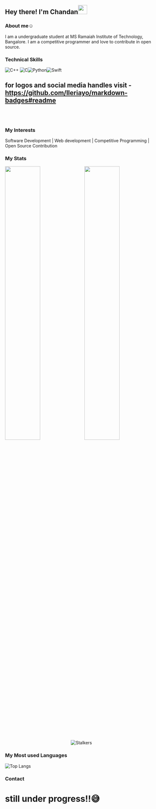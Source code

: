 ## Hey there! I'm Chandan<img src="https://raw.githubusercontent.com/MartinHeinz/MartinHeinz/master/wave.gif" width="30px">

### About me☺️
I am a undergraduate student at MS Ramaiah Institute of Technology, Bangalore. I am a competitive programmer and love to contribute in  open source.



### Technical Skills
<img alt="C++" src="https://img.shields.io/badge/c++-%2300599C.svg?style=for-the-badge&logo=c%2B%2B&logoColor=white"/>
<img alt="C" src="https://img.shields.io/badge/c-%2300599C.svg?style=for-the-badge&logo=c&logoColor=white"/><img alt="Python" src="https://img.shields.io/badge/python-%2314354C.svg?style=for-the-badge&logo=python&logoColor=white"/><img alt="Swift" src="https://img.shields.io/badge/swift-%23FA7343.svg?style=for-the-badge&logo=swift&logoColor=white"/>

## for logos and social media handles visit - https://github.com/Ileriayo/markdown-badges#readme
<br />
<br />

### My Interests

Software Development | Web development | Competitive Programming | Open Source Contribution


### My Stats

<img  src="https://github-readme-stats.vercel.app/api?username=c02kr&show_icons=true&hide_border=true&theme=dark" width="48%" align="right" >
<img  src="https://github-readme-streak-stats.herokuapp.com/?user=c02kr&theme=dark" width="48%" >
<br>
<div align="center">

![Stalkers](https://visitor-badge.laobi.icu/badge?page_id=c02kr.c02kr)
</div>
<!-- ![My Github status](https://github-readme-stats.vercel.app/api?username=c02kr&count_private=true&show_icons=true&theme=radical) -->


### My Most used Languages

![Top Langs](https://github-readme-stats.vercel.app/api/top-langs/?username=c02kr&show_icons=true&theme=radical)


### Contact

# still under progress!!😅

